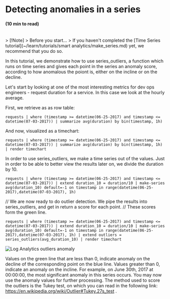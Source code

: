 # Detecting anomalies in a series
#### (10 min to read)

<br/>
> [!Note]
> Before you start...
> If you haven't completed the [Time Series tutorial](~/learn/tutorials/smart analytics/make_series.md) yet, we recommend that you do so. 

In this tutorial, we demonstrate how to use series_outliers, a function which runs on time series and gives each point in the series an anomaly score, according to how anomalous the poiont is, either on the incline or on the decline.

Let's start by looking at one of the most interesting metrics for dev ops engineers - request duration for a service. In this case we look at the hourly average.

First, we retrieve as as row table:
```AIQL
requests | where (timestamp >= datetime(06-25-2017) and timestamp <= datetime(07-03-2017)) | summarize avg(duration) by bin(timestamp, 1h)
```

And now, visualized as a timechart:
```AIQL
requests | where (timestamp >= datetime(06-25-2017) and timestamp <= datetime(07-03-2017)) | summarize avg(duration) by bin(timestamp, 1h) | render timechart 
```

In order to use series_outliers, we make a time series out of the values. Just in order to be able to better view the results later on, we divide the duration by 10. 
```AIQL
requests | where (timestamp >= datetime(06-25-2017) and timestamp <= datetime(07-03-2017)) | extend duration_10 = duration/10 | make-series avg(duration_10) default=-1 on timestamp in range(datetime(06-25-2017),datetime(07-03-2017), 1h) 
```

// We are now ready to do outlier detection. We pipe the results into series_outliers, and get in return a score for each point.
// These scores form the green line.
```AIQL
requests | where (timestamp >= datetime(06-25-2017) and timestamp <= datetime(07-03-2017)) | extend duration_10 = duration/10 | make-series avg(duration_10) default=-1 on timestamp in range(datetime(06-25-2017),datetime(07-03-2017), 1h) | extend outliers = series_outliers(avg_duration_10) | render timechart 
```
<p><img src="~/learn/tutorials/images/smart analytics/outliers_anomaly.jpg" alt="Log Analytics outliers anomaly"></p>

Values on the green line that are less than 0, indicate anomaly on the decline of the corresponding point on the blue line. Values greater than 0, indicate an anomaly on the incline.
For example, on June 30th, 2017 at 00:00:00, the most significant anomaly in this series occurs. You may now use the anomaly values for further processing. The method used to score the outliers is the Tukey test, on which you can read in the following link: https://en.wikipedia.org/wiki/Outlier#Tukey.27s_test .

